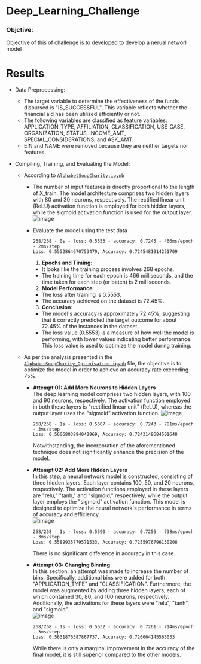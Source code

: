 # Deep_Learning_Challenge

### Objctive:
 Objective of this of challenge is to developed to develop a nerual networl model 


# Results
- Data Preprocessing:
  - The target variable to determine the effectiveness of the funds disbursed is "IS_SUCCESSFUL". This variable reflects whether the financial aid has been utilized efficiently or not.
  - The following variables are classified as feature variables: APPLICATION_TYPE, AFFILIATION, CLASSIFICATION, USE_CASE, ORGANIZATION, STATUS, INCOME_AMT, SPECIAL_CONSIDERATIONS, and ASK_AMT.
  - EIN and NAME were removed because they are neither targets nor features.
 
- Compiling, Training, and Evaluating the Model:
  - According to [`AlphabetSoupCharity.ipynb`](https://github.com/lakigit/deep-learning-challenge/blob/main/Starter_Code/AlphabetSoupCharity.ipynb)
    - The number of input features is directly proportional to the length of X_train. The model architecture comprises two hidden layers with 80 and 30 neurons, respectively. The rectified linear unit (ReLU) activation function is employed for both hidden layers, while the sigmoid activation function is used for the output layer.
![image](https://github.com/lakigit/deep-learning-challenge/assets/138610916/034b0566-39f2-4a26-ac00-76a27e469365)
    - Evaluate the model using the test data
      
      `268/268 - 0s - loss: 0.5553 - accuracy: 0.7245 - 466ms/epoch - 2ms/step`\
      `Loss: 0.5552864670753479, Accuracy: 0.7245481014251709`

      1. **Epochs and Timing**:
        - It looks like the training process involves 268 epochs.
        - The training time for each epoch is 466 milliseconds, and the time taken for each step (or batch) is 2 milliseconds.

      2. **Model Performance**:
        - The loss after training is 0.5553.
        - The accuracy achieved on the dataset is 72.45%.
      
      3. **Conclusion**:
        - The model's accuracy is approximately 72.45%, suggesting that it correctly predicted the target outcome for about 72.45% of the instances in the dataset.
        - The loss value (0.5553) is a measure of how well the model is performing, with lower values indicating better performance. This loss value is used to optimize the model during training.
     
  - As per the analysis presented in the [`AlphabetSoupCharity_Optimisation.ipynb`](https://github.com/lakigit/deep-learning-challenge/blob/main/Starter_Code/AlphabetSoupCharity_Optimisation.ipynb) file, the objective is to optimize the model in order to achieve an accuracy rate exceeding 75%.
      - **Attempt 01: Add More Neurons to Hidden Layers**\
        The deep learning model comprises two hidden layers, with 100 and 90 neurons, respectively. The activation function employed in both these layers is "rectified linear unit" (ReLU), whereas the output layer uses the "sigmoid" activation function.
![image](https://github.com/lakigit/deep-learning-challenge/assets/138610916/8ab4bf94-06ec-43f5-b0af-b5f4566f737a)

        `268/268 - 1s - loss: 0.5607 - accuracy: 0.7243 - 781ms/epoch - 3ms/step`\
        `Loss: 0.5606803894042969, Accuracy: 0.7243148684501648`

        Notwithstanding, the incorporation of the aforementioned technique does not significantly enhance the precision of the model.

      - **Attempt 02: Add More Hidden Layers**\
        In this step, a neural network model is constructed, consisting of three hidden layers. Each layer contains 100, 50, and 20 neurons, respectively. The activation functions employed in these layers are "relu," "tanh," and "sigmoid," respectively, while the output layer employs the "sigmoid" activation function. This model is designed to optimize the neural network's performance in terms of accuracy and efficiency.\
![image](https://github.com/lakigit/deep-learning-challenge/assets/138610916/cb3016a3-6949-4722-9ce3-c8d3f7183ffa)

        `268/268 - 1s - loss: 0.5590 - accuracy: 0.7256 - 738ms/epoch - 3ms/step`\
        `Loss: 0.5589935779571533, Accuracy: 0.7255976796150208`

        There is no significant difference in accuracy in this case.

    - **Attempt 03: Changing Binning**\
      In this section, an attempt was made to increase the number of bins. Specifically, additional bins were added for both "APPLICATION_TYPE" and "CLASSIFICATION". Furthermore, the model was augmented by adding three hidden layers, each of which contained 30, 80, and 100 neurons, respectively. Additionally, the activations for these layers were "relu", "tanh", and "sigmoid".\
![image](https://github.com/lakigit/deep-learning-challenge/assets/138610916/8071ecef-310e-4c04-9729-59d2e42ef32b)

        `268/268 - 1s - loss: 0.5632 - accuracy: 0.7261 - 714ms/epoch - 3ms/step`\
        `Loss: 0.5631876587867737, Accuracy: 0.726064145565033`

        While there is only a marginal improvement in the accuracy of the final model, it is still superior compared to the other models.  
